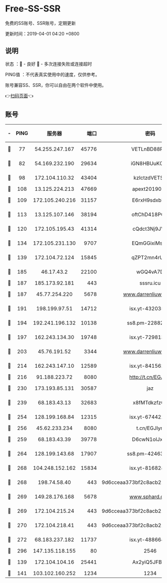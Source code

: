 # Free-SS-SSR

免费的SS账号、SSR账号，定期更新

更新时间：2019-04-01 04:20 +0800

## 说明

状态     ：🙂 - 良好 🙁 - 多次连接失败或连接超时

PING值   ：不代表真实使用中的速度，仅供参考。

账号兼容SS、SSR，你可以自由在两个软件中使用。

👉[扫码页面](https://liesauer.github.io/Free-SS-SSR/)👈

## 账号

|-|PING|服务器|端口|密码|加密方式|区域|
|:----:|:----:|:-----:|-----:|:----:|:----:|:----:|
|🙂|77|54.255.247.167|45776|VETLnBD88Rux|aes-256-cfb|SG|
|🙂|82|54.169.232.190|29634|iGN8HBUuK073|aes-256-cfb|SG|
|🙂|98|172.104.110.32|43404|kzIctzdVETSB|aes-256-cfb|JP|
|🙂|108|13.125.224.213|47669|apext2019001|chacha20|KR|
|🙂|109|172.105.240.216|31157|E6rxH9sdxbD6|aes-256-cfb|JP|
|🙂|113|13.125.107.146|38194|oftChD418PCw|aes-256-cfb|KR|
|🙂|120|172.105.195.43|41314|cQdct3Nj9JVP|aes-256-cfb|JP|
|🙂|134|172.105.231.130|9707|EQmGGixiMszZ|aes-256-cfb|JP|
|🙂|139|172.104.72.124|15845|qZPT2mn4rUFJ|aes-256-cfb|JP|
|🙂|185|46.17.43.2|22100|wGQ4vA7D|aes-256-gcm|RU|
|🙂|187|185.173.92.181|443|sssru.icu|rc4-md5|RU|
|🙂|187|45.77.254.220|5678|www.darrenliuwei.com|aes-256-cfb|SG|
|🙂|191|198.199.97.51|14712|isx.yt-43203558|aes-256-cfb|US|
|🙂|194|192.241.196.132|10138|ss8.pm-22882604|aes-256-cfb|US|
|🙂|197|162.243.134.30|19748|isx.yt-72981340|aes-256-cfb|US|
|🙂|203|45.76.191.52|3344|www.darrenliuwei.com|aes-256-cfb|JP|
|🙂|214|162.243.147.10|12589|isx.yt-84156264|aes-256-cfb|US|
|🙂|216|91.188.223.72|8080|http://t.cn/EGJIyrl|rc4-md5|RU|
|🙂|230|173.193.85.131|30587|jaz|aes-256-cfb|US|
|🙂|239|68.183.43.13|32683|x8fMTdkzfz00|aes-256-cfb|GB|
|🙂|254|128.199.168.84|12315|isx.yt-67442240|aes-256-cfb|SG|
|🙂|256|45.62.233.234|8080|t.cn/EGJIyrl|rc4-md5|CA|
|🙂|259|68.183.43.39|39778|D6cwN1oIJxeJ|aes-256-cfb|GB|
|🙂|264|128.199.143.68|17907|ss8.pm-42463996|aes-256-cfb|SG|
|🙂|268|104.248.152.162|15834|isx.yt-81682851|aes-256-cfb|SG|
|🙂|268|198.74.58.40|443|9d6cceaa373bf2c8acb22e60b6a58be6|aes-256-cfb|US|
|🙂|269|149.28.176.168|5678|www.sphard.com|aes-256-cfb|AU|
|🙂|269|172.104.215.24|443|9d6cceaa373bf2c8acb22e60b6a58be6|aes-256-cfb|US|
|🙂|270|172.104.218.41|443|9d6cceaa373bf2c8acb22e60b6a58be6|aes-256-cfb|US|
|🙂|272|68.183.237.182|11737|isx.yt-48866493|aes-256-cfb|SG|
|🙂|296|147.135.118.155|80|2546|chacha20|US|
|🙂|139|172.104.104.16|25441|Ax2yiQ5JFBT5|aes-256-cfb|JP|
|🙂|141|103.102.160.252|1234|1234|rc4-md5|JP|
